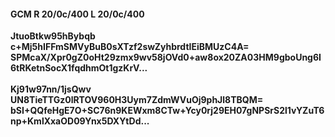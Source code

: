 #### GCM R 20/0c/400 L 20/0c/400
**JtuoBtkw95hBybqb**<br/>**c+Mj5hIFFmSMVyBuB0sXTzf2swZyhbrdtIEiBMUzC4A=**<br/>**SPMcaX/Xpr0gZ0oHt29zmx9wv58jOVd0+aw8ox20ZA03HM9gboUng6I6tRKetnSocX1fqdhmOt1gzKrV...**<br/><br/>
**Kj91w97nn/1jsQwv**<br/>**UN8TieTTGz0lRTOV960H3Uym7ZdmWVuOj9phJl8TBQM=**<br/>**bSI+QQfeHgE7O+SC76n9KEWxm8CTw+Ycy0rj29EH07gNPSrS2l1vYZuT6np+KmlXxaOD09Ynx5DXYtDd...**